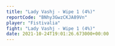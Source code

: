 ```yaml
---
title: "Lady Vashj - Wipe 1 (4%)"
reportCode: "BNhy3GwzCKJA89Vn"
player: "Fistivalia"
fight: "Lady Vashj - Wipe 1 (4%)"
date: 2021-10-24T19:01:26.673000+00:00
---
```

